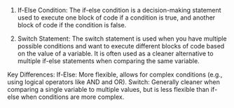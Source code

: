 1. If-Else Condition:
The if-else condition is a decision-making statement used to execute one block of code if a condition is true, and another block of code if the condition is false.

2. Switch Statement:
The switch statement is used when you have multiple possible conditions and want to execute different blocks of code based on the value of a variable.
It is often used as a cleaner alternative to multiple if-else statements when comparing the same variable.

Key Differences:
If-Else: More flexible, allows for complex conditions (e.g., using logical operators like AND and OR).
Switch: Generally cleaner when comparing a single variable to multiple values, but is less flexible than if-else when conditions are more complex.
